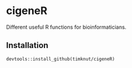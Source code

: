 # cigeneR

Different useful R functions for bioinformaticians.

## Installation
```
devtools::install_github(timknut/cigeneR)
```

